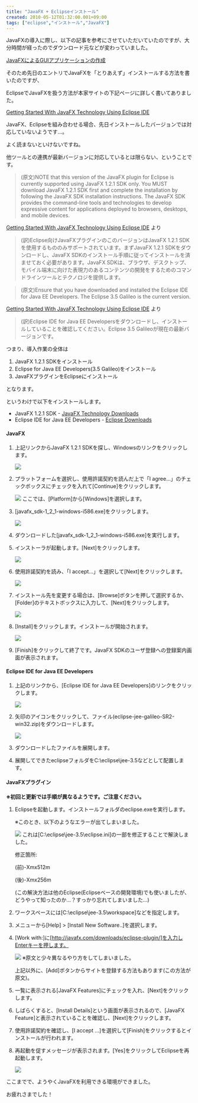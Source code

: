 ```yaml
---
title: "JavaFX + Eclipseインストール"
created: 2010-05-12T01:32:00.001+09:00
tags: ["eclipse","インストール","JavaFX"]
---
```

JavaFXの導入に際し、以下の記事を参考にさせていただいていたのですが、大分時間が経ったのでダウンロード元などが変わっていました。

[JavaFXによるGUIアプリケーションの作成](http://codezine.jp/article/detail/1448)

そのため先日のエントリでJavaFXを「とりあえず」インストールする方法を書いたのですが、

EclipseでJavaFXを扱う方法が本家サイトの下記ページに詳しく書いてありました。
<!--more-->
[Getting Started With JavaFX Technology Using Eclipse IDE](http://www.javafx.com/docs/gettingstarted/eclipse-plugin/index.jsp)

JavaFX、Eclipseを組み合わせる場合、先日インストールしたバージョンでは対応していないようです…。

よく読まないといけないですね。

他ツールとの連携が最新バージョンに対応しているとは限らない、ということです。

> (原文)NOTE that this version of the JavaFX plugin for Eclipse is currently supported using JavaFX 1.2.1 SDK only. You MUST download JavaFX 1.2.1 SDK first and complete the installation by following the JavaFX SDK installation instructions. The JavaFX SDK provides the command-line tools and technologies to develop expressive content for applications deployed to browsers, desktops, and mobile devices.

[Getting Started With JavaFX Technology Using Eclipse IDE](http://www.javafx.com/docs/gettingstarted/eclipse-plugin/index.jsp) より

> (訳)Eclipse向けJavaFXプラグインのこのバージョンはJavaFX 1.2.1 SDKを使用するもののみサポートされています。まずJavaFX 1.2.1 SDKをダウンロードし、JavaFX SDKのインストール手順に従ってインストールを済ませておく必要があります。JavaFX SDKは、ブラウザ、デスクトップ、モバイル端末に向けた表現力のあるコンテンツの開発をするためのコマンドラインツールとテクノロジを提供します。

> (原文)Ensure that you have downloaded and installed the Eclipse IDE for Java EE Developers. The Eclipse 3.5 Galileo is the current version.

[Getting Started With JavaFX Technology Using Eclipse IDE](http://www.javafx.com/docs/gettingstarted/eclipse-plugin/index.jsp) より

> (訳)Eclipse IDE for Java EE Developersをダウンロードし、インストールしていることを確認してください。Eclipse 3.5 Galileoが現在の最新バージョンです。

つまり、導入作業の全体は

1. JavaFX 1.2.1 SDKをインストール
2. Eclipse for Java EE Developers(3.5 Galileo)をインストール
3. JavaFXプラグインをEclipseにインストール

となります。

というわけで以下をインストールします。

- JavaFX 1.2.1 SDK - [JavaFX Technology Downloads](http://java.sun.com/javafx/downloads/previous.jsp#1.2.1)
- Eclipse IDE for Java EE Developers - [Eclipse Downloads](http://www.eclipse.org/downloads/)

#### JavaFX

1. 上記リンクからJavaFX 1.2.1 SDKを探し、Windowsのリンクをクリックします。

    [![](http://4.bp.blogspot.com/_rtlYXd55yO0/S-lZzp-ubPI/AAAAAAAAFMk/iuC2IyQHEc8/s320/WS000011.BMP)](http://4.bp.blogspot.com/_rtlYXd55yO0/S-lZzp-ubPI/AAAAAAAAFMk/iuC2IyQHEc8/s1600/WS000011.BMP)

2. プラットフォームを選択し、使用許諾契約を読んだ上で「I agree...」のチェックボックスにチェックを入れて[Continue]をクリックします。

    [![](http://4.bp.blogspot.com/_rtlYXd55yO0/S-ladDj4dRI/AAAAAAAAFMs/0xA8QB4Bj7E/s320/WS000012.BMP)](http://4.bp.blogspot.com/_rtlYXd55yO0/S-ladDj4dRI/AAAAAAAAFMs/0xA8QB4Bj7E/s1600/WS000012.BMP)
    ここでは、[Platform]から[Windows]を選択します。
3. [javafx\_sdk-1\_2\_1-windows-i586.exe]をクリックします。

    [![](http://3.bp.blogspot.com/_rtlYXd55yO0/S-lbs1QsO0I/AAAAAAAAFM0/KTluS8D_jUc/s320/WS000013.BMP)](http://3.bp.blogspot.com/_rtlYXd55yO0/S-lbs1QsO0I/AAAAAAAAFM0/KTluS8D_jUc/s1600/WS000013.BMP)

4. ダウンロードした[javafx\_sdk-1\_2\_1-windows-i586.exe]を実行します。

5. インストーラが起動します。[Next]をクリックします。

    [![](http://2.bp.blogspot.com/_rtlYXd55yO0/S-lhmTTVerI/AAAAAAAAFNM/qah_KKAaDlE/s320/WS000016.BMP)](http://2.bp.blogspot.com/_rtlYXd55yO0/S-lhmTTVerI/AAAAAAAAFNM/qah_KKAaDlE/s1600/WS000016.BMP)

6. 使用許諾契約を読み、「I accept...」を選択して[Next]をクリックします。

    [![](http://3.bp.blogspot.com/_rtlYXd55yO0/S-liW8vkWWI/AAAAAAAAFNU/lYYDPSC_d4I/s320/WS000017.BMP)](http://3.bp.blogspot.com/_rtlYXd55yO0/S-liW8vkWWI/AAAAAAAAFNU/lYYDPSC_d4I/s1600/WS000017.BMP)

7. インストール先を変更する場合は、[Browse]ボタンを押して選択するか、[Folder]のテキストボックスに入力して、[Next]をクリックします。

    [![](http://4.bp.blogspot.com/_rtlYXd55yO0/S-liyNvUYJI/AAAAAAAAFNc/2Cqg9OH6STE/s320/WS000018.BMP)](http://4.bp.blogspot.com/_rtlYXd55yO0/S-liyNvUYJI/AAAAAAAAFNc/2Cqg9OH6STE/s1600/WS000018.BMP)

8. [Install]をクリックします。インストールが開始されます。

    [![](http://3.bp.blogspot.com/_rtlYXd55yO0/S-ljpWJeTKI/AAAAAAAAFNk/9LfUvBxE8fE/s320/WS000019.BMP)](http://3.bp.blogspot.com/_rtlYXd55yO0/S-ljpWJeTKI/AAAAAAAAFNk/9LfUvBxE8fE/s1600/WS000019.BMP)

9. [Finish]をクリックして終了です。JavaFX SDKのユーザ登録への登録案内画面が表示されます。

#### Eclipse IDE for Java EE Developers

1. 上記のリンクから、[Eclipse IDE for Java EE Developers]のリンクをクリックします。

    [![](http://4.bp.blogspot.com/_rtlYXd55yO0/S-lcO04BHeI/AAAAAAAAFM8/YQFHnPQEAOI/s320/WS000014.BMP)](http://4.bp.blogspot.com/_rtlYXd55yO0/S-lcO04BHeI/AAAAAAAAFM8/YQFHnPQEAOI/s1600/WS000014.BMP)

2. 矢印のアイコンをクリックして、ファイル(eclipse-jee-galileo-SR2-win32.zip)をダウンロードします。

    [![](http://1.bp.blogspot.com/_rtlYXd55yO0/S-lcR65-fAI/AAAAAAAAFNE/csCL0Vvf8Gs/s320/WS000015.BMP)](http://1.bp.blogspot.com/_rtlYXd55yO0/S-lcR65-fAI/AAAAAAAAFNE/csCL0Vvf8Gs/s1600/WS000015.BMP)
3. ダウンロードしたファイルを展開します。
4. 展開してできたeclipseフォルダをC:\\eclipse\\jee-3.5などとして配置します。

#### JavaFXプラグイン

 **※初回と更新では手順が異なるようです。ご注意ください。**

1. Eclipseを起動します。インストールフォルダのeclipse.exeを実行します。

    ※このとき、以下のようなエラーが出てしまいました。

    [![](http://3.bp.blogspot.com/_rtlYXd55yO0/S-lxQRMqeII/AAAAAAAAFNs/qGJMo297Kqs/s320/WS000021.BMP)](http://3.bp.blogspot.com/_rtlYXd55yO0/S-lxQRMqeII/AAAAAAAAFNs/qGJMo297Kqs/s1600/WS000021.BMP)
    これは[C:\\eclipse\\jee-3.5\\eclipse.ini]の一部を修正することで解決しました。

    修正箇所:

    (前)-Xmx512m

    (後)-Xmx256m

    (この解決方法は他のEclipse(Eclipseベースの開発環境)でも使いましたが、どうやって知ったのか…？すっかり忘れてしまいました…)

2. ワークスペースには[C:\\eclipse\\jee-3.5\\workspace]などを指定します。
3. メニューから[Help] > [Install New Software..]を選択します。
4. [Work with:]に[http://javafx.com/downloads/eclipse-plugin/]を入力しEnterキーを押します。

    [![](http://1.bp.blogspot.com/_rtlYXd55yO0/S-lzWo_nbLI/AAAAAAAAFN0/hMYBSDPY8CU/s320/WS000023.BMP)](http://1.bp.blogspot.com/_rtlYXd55yO0/S-lzWo_nbLI/AAAAAAAAFN0/hMYBSDPY8CU/s1600/WS000023.BMP)
    ※原文と少々異なるやり方をしてしまいました。

    上記以外に、[Add]ボタンからサイトを登録する方法もあります(この方法が原文)。

5. 一覧に表示される[JavaFX Features]にチェックを入れ、[Next]をクリックします。
6. しばらくすると、[Install Details]という画面が表示されるので、[JavaFX Feature]と表示されていることを確認し、[Next]をクリックします。
7. 使用許諾契約を確認し、[I accept ...]を選択して[Finish]をクリックするとインストールが行われます。
8. 再起動を促すメッセージが表示されます。[Yes]をクリックしてEclipseを再起動します。

    [![](http://4.bp.blogspot.com/_rtlYXd55yO0/S-l2PuVCe5I/AAAAAAAAFOE/30Te3wXREI4/s320/WS000022.BMP)](http://4.bp.blogspot.com/_rtlYXd55yO0/S-l2PuVCe5I/AAAAAAAAFOE/30Te3wXREI4/s1600/WS000022.BMP)


ここまでで、ようやくJavaFXを利用できる環境ができました。

お疲れさまでした！

